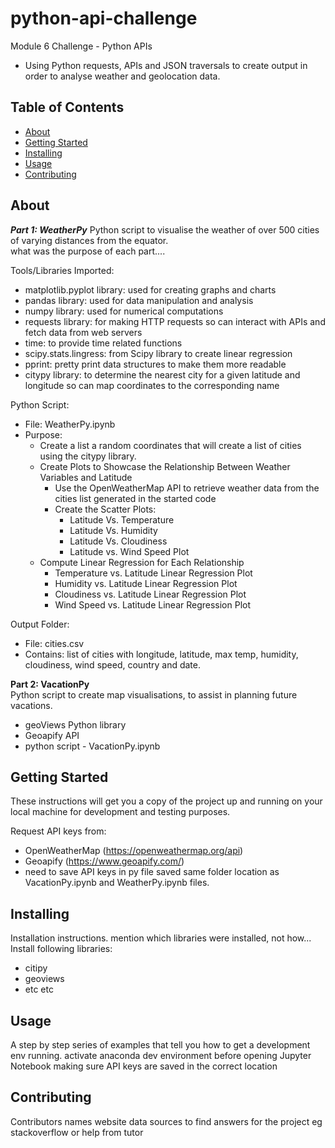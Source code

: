 # python-api-challenge
Module 6 Challenge - Python APIs
- Using Python requests, APIs and JSON traversals to create output in order to analyse weather and geolocation data.

## Table of Contents

- [About](#about)
- [Getting Started](#getting_started)
- [Installing](#installing)
- [Usage](#usage)
- [Contributing](#contributing)

## About
***Part 1: WeatherPy***
Python script to visualise the weather of over 500 cities of varying distances from the equator.  
what was the purpose of each part....

Tools/Libraries Imported:
- matplotlib.pyplot library: used for creating graphs and charts
- pandas library: used for data manipulation and analysis
- numpy library: used for numerical computations
- requests library: for making HTTP requests so can interact with APIs and fetch data from web servers
- time: to provide time related functions
- scipy.stats.lingress: from Scipy library to create linear regression
- pprint: pretty print data structures to make them more readable
- citypy library: to determine the nearest city for a given latitude and longitude so can map coordinates to the corresponding name

Python Script:
- File: WeatherPy.ipynb
- Purpose:
  - Create a list a random coordinates that will create a list of cities using the citypy library.
  - Create Plots to Showcase the Relationship Between Weather Variables and Latitude
    - Use the OpenWeatherMap API to retrieve weather data from the cities list generated in the started code
    - Create the Scatter Plots:
      - Latitude Vs. Temperature
      - Latitude Vs. Humidity
      - Latitude Vs. Cloudiness
      - Latitude vs. Wind Speed Plot
  - Compute Linear Regression for Each Relationship
    - Temperature vs. Latitude Linear Regression Plot
    - Humidity vs. Latitude Linear Regression Plot
    - Cloudiness vs. Latitude Linear Regression Plot
    - Wind Speed vs. Latitude Linear Regression Plot
  
Output Folder:
- File: cities.csv
- Contains: list of cities with longitude, latitude, max temp, humidity, cloudiness, wind speed, country and date.


**Part 2: VacationPy**  
Python script to create map visualisations, to assist in planning future vacations.  

- geoViews Python library
- Geoapify API
- python script - VacationPy.ipynb

## Getting Started
These instructions will get you a copy of the project up and running on your local machine for development and testing purposes.

Request API keys from:  
  - OpenWeatherMap (https://openweathermap.org/api)
  - Geoapify (https://www.geoapify.com/)
  - need to save API keys in py file saved same folder location as VacationPy.ipynb and WeatherPy.ipynb files.
  
## Installing
Installation instructions.
mention which libraries were installed, not how...
Install following libraries:  
  - citipy
  - geoviews
  - etc etc

## Usage
A step by step series of examples that tell you how to get a development env running.
activate anaconda dev environment before opening Jupyter Notebook
making sure API keys are saved in the correct location

## Contributing
Contributors names
website data sources to find answers for the project eg stackoverflow
or help from tutor

